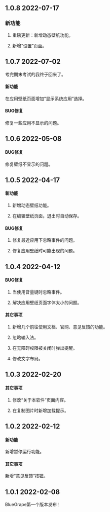 ## 1.0.8 2022-07-17

### 新功能

1. 重磅更新：新增动态壁纸功能。

2. 新增“设置”页面。

## 1.0.7 2022-07-02

考完期末考试的我终于回来了。

#### 新功能

在应用壁纸页面增加“显示系统应用”选择。

#### BUG修复

修复一些应用不显示的问题。

## 1.0.6 2022-05-08

#### BUG修复

修复壁纸不显示的问题。

## 1.0.5 2022-04-17

#### 新功能

1. 新增动态壁纸功能。

2. 在编辑壁纸页面，退出时自动保存。

#### BUG修复

1. 修复最近应用下忽略事件的问题。

2. 修复应用壁纸时可能出现的问题。

## 1.0.4 2022-04-12

#### BUG修复

1. 当使用音量键时忽略事件。

2. 解决应用壁纸页面字体太小的问题。

#### 其它事项

1. 新增几个前往使用文档、官网、意见反馈的功能。

2. 忽略输入法。

3. 在无障碍权限被关闭时弹出提醒。

4. 修改文字布局。

## 1.0.3 2022-02-20

#### 其它事项

1. 修改“关于本软件”页面内容。

2. 在复制图片时新增加载提示。

## 1.0.2 2022-02-12

#### 新功能

新增暂停运行功能。

#### 其它事项

新增“意见反馈”按钮。

## 1.0.1 2022-02-08

BlueGrape第一个版本发布！
